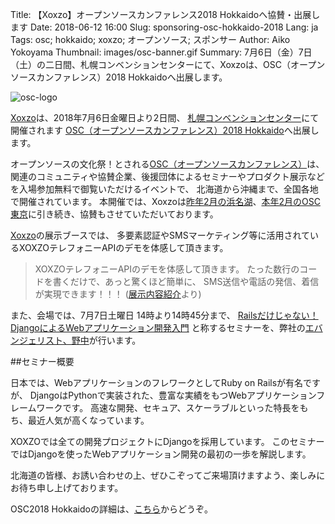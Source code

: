 Title: 【Xoxzo】オープンソースカンファレンス2018 Hokkaidoへ協賛・出展します
Date: 2018-06-12 16:00
Slug: sponsoring-osc-hokkaido-2018
Lang: ja
Tags: osc; hokkaido; xoxzo; オープンソース; スポンサー
Author: Aiko Yokoyama
Thumbnail: images/osc-banner.gif
Summary: 7月6日（金）7日（土）の二日間、札幌コンベンションセンターにて、Xoxzoは、OSC（オープンソースカンファレンス）2018 Hokkaidoへ出展します。

![osc-logo](/images/osc-banner.gif)

[Xoxzo](https://info.xoxzo.com/ja/)は、2018年7月6日金曜日より2日間、
[札幌コンベンションセンター](https://www.sora-scc.jp/)にて開催されます
[OSC（オープンソースカンファレンス）2018 Hokkaido](https://www.ospn.jp/osc2018-do/)へ出展します。

オープンソースの文化祭！とされる[OSC（オープンソースカンファレンス）](https://www.ospn.jp/)は、
関連のコミュニティや協賛企業、後援団体によるセミナーやプロダクト展示などを入場参加無料で御覧いただけるイベントで、
北海道から沖縄まで、全国各地で開催されています。
本開催では、Xoxzoは[昨年2月の浜名湖](https://blog.xoxzo.com/ja/2017/02/03/osc-hamanako-2017/)、[本年2月のOSC東京](https://blog.xoxzo.com/ja/2018/02/21/osc-tokyo-2018/)に引き続き、協賛もさせていただいております。

[Xoxzo](https://info.xoxzo.com/ja/)の展示ブースでは、
多要素認証やSMSマーケティング等に活用されているXOXZOテレフォニーAPIのデモを体感して頂きます。

>XOXZOテレフォニーAPIのデモを体感して頂きます。 たった数行のコードを書くだけで、あっと驚くほど簡単に、 SMS送信や電話の発信、着信が実現できます！！！ ([展示内容紹介](https://www.ospn.jp/osc2018-do/modules/article/article.php?articleid=1)より)

また、会場では、7月7日土曜日 14時より14時45分まで、
[Railsだけじゃない！ DjangoによるWebアプリケーション開発入門](https://www.ospn.jp/osc2018-do/modules/eguide/event.php?eid=51)
と称するセミナーを、弊社の[エバンジェリスト、野中](https://info.xoxzo.com/ja/aboutus/)が行います。

##セミナー概要

日本では、WebアプリケーションのフレワークとしてRuby on Railsが有名ですが、
DjangoはPythonで実装された、豊富な実績をもつWebアプリケーションフレームワークです。
高速な開発、セキュア、スケーラブルといった特長をもち、最近人気が高くなっています。


XOXZOでは全ての開発プロジェクトにDjangoを採用しています。
このセミナーではDjangoを使ったWebアプリケーション開発の最初の一歩を解説します。

北海道の皆様、お誘い合わせの上、ぜひこぞってご来場頂けますよう、楽しみにお待ち申し上げております。

OSC2018 Hokkaidoの詳細は、[こちら](https://www.ospn.jp/osc2018-do/)からどうぞ。
